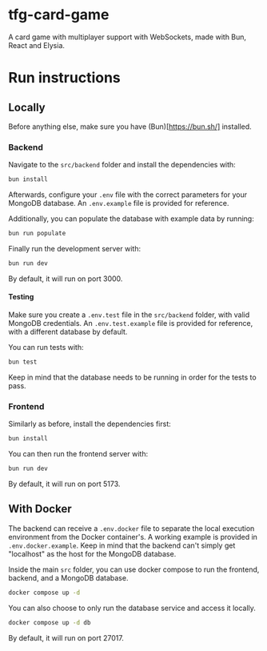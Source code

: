 # tfg-card-game

A card game with multiplayer support with WebSockets, made with
Bun, React and Elysia.

# Run instructions

## Locally

Before anything else, make sure you have (Bun)[https://bun.sh/] installed.

### Backend

Navigate to the `src/backend` folder and install the dependencies with:

```bash
bun install
```

Afterwards, configure your `.env` file with the correct parameters for your
MongoDB database. An `.env.example` file is provided for reference.

Additionally, you can populate the database with example data by running:

```bash
bun run populate
```

Finally run the development server with:

```bash
bun run dev
```

By default, it will run on port 3000.

#### Testing

Make sure you create a `.env.test` file in the `src/backend` folder, with valid MongoDB credentials.
An `.env.test.example` file is provided for reference, with a different database by default.

You can run tests with:

```bash
bun test
```

Keep in mind that the database needs to be running in order for the tests to pass.

### Frontend

Similarly as before, install the dependencies first:

```bash
bun install
```

You can then run the frontend server with:

```bash
bun run dev
```

By default, it will run on port 5173.

## With Docker

The backend can receive a `.env.docker` file to separate the local execution environment from the Docker container's.
A working example is provided in `.env.docker.example`.
Keep in mind that the backend can't simply get "localhost" as the host for the MongoDB database.

Inside the main `src` folder, you can use docker compose to run the frontend, backend, and a MongoDB database.

```bash
docker compose up -d
```

You can also choose to only run the database service and access it locally.

```bash
docker compose up -d db
```

By default, it will run on port 27017.


